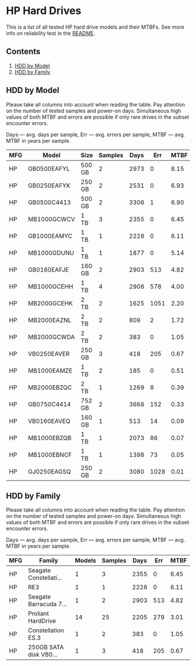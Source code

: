 HP Hard Drives
==============

This is a list of all tested HP hard drive models and their MTBFs. See more
info on reliability test in the [README](https://github.com/linuxhw/EnterpriseDrive).

Contents
--------

1. [ HDD by Model  ](#hdd-by-model)
2. [ HDD by Family ](#hdd-by-family)

HDD by Model
------------

Please take all columns into account when reading the table. Pay attention on the
number of tested samples and power-on days. Simultaneous high values of both MTBF
and errors are possible if only rare drives in the subset encounter errors.

Days — avg. days per sample,
Err  — avg. errors per sample,
MTBF — avg. MTBF in years per sample.

| MFG       | Model              | Size   | Samples | Days  | Err   | MTBF   |
|-----------|--------------------|--------|---------|-------|-------|--------|
| HP        | GB0500EAFYL        | 500 GB | 2       | 2973  | 0     | 8.15   |
| HP        | GB0250EAFYK        | 250 GB | 2       | 2531  | 0     | 6.93   |
| HP        | GB0500C4413        | 500 GB | 2       | 3306  | 1     | 6.90   |
| HP        | MB1000GCWCV        | 1 TB   | 3       | 2355  | 0     | 6.45   |
| HP        | GB1000EAMYC        | 1 TB   | 1       | 2228  | 0     | 6.11   |
| HP        | MB1000GDUNU        | 1 TB   | 1       | 1877  | 0     | 5.14   |
| HP        | GB0160EAFJE        | 160 GB | 2       | 2903  | 513   | 4.82   |
| HP        | MB1000GCEHH        | 1 TB   | 4       | 2908  | 578   | 4.00   |
| HP        | MB2000GCEHK        | 2 TB   | 2       | 1625  | 1051  | 2.20   |
| HP        | MB2000EAZNL        | 2 TB   | 2       | 809   | 2     | 1.72   |
| HP        | MB2000GCWDA        | 2 TB   | 2       | 383   | 0     | 1.05   |
| HP        | VB0250EAVER        | 250 GB | 3       | 418   | 205   | 0.67   |
| HP        | MB1000EAMZE        | 1 TB   | 2       | 185   | 0     | 0.51   |
| HP        | MB2000EBZQC        | 2 TB   | 1       | 1269  | 8     | 0.39   |
| HP        | GB0750C4414        | 752 GB | 2       | 3668  | 152   | 0.33   |
| HP        | VB0160EAVEQ        | 160 GB | 1       | 513   | 14    | 0.09   |
| HP        | MB1000EBZQB        | 1 TB   | 1       | 2073  | 86    | 0.07   |
| HP        | MB1000EBNCF        | 1 TB   | 1       | 1398  | 73    | 0.05   |
| HP        | GJ0250EAGSQ        | 250 GB | 2       | 3080  | 1028  | 0.01   |

HDD by Family
-------------

Please take all columns into account when reading the table. Pay attention on the
number of tested samples and power-on days. Simultaneous high values of both MTBF
and errors are possible if only rare drives in the subset encounter errors.

Days — avg. days per sample,
Err  — avg. errors per sample,
MTBF — avg. MTBF in years per sample.

| MFG       | Family                 | Models | Samples | Days  | Err   | MTBF   |
|-----------|------------------------|--------|---------|-------|-------|--------|
| HP        | Seagate Constellati... | 1      | 3       | 2355  | 0     | 6.45   |
| HP        | RE3                    | 1      | 1       | 2228  | 0     | 6.11   |
| HP        | Seagate Barracuda 7... | 1      | 2       | 2903  | 513   | 4.82   |
| HP        | Proliant HardDrive     | 14     | 25      | 2205  | 279   | 3.01   |
| HP        | Constellation ES.3     | 1      | 2       | 383   | 0     | 1.05   |
| HP        | 250GB SATA disk VB0... | 1      | 3       | 418   | 205   | 0.67   |
